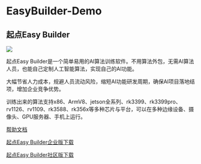# EasyBuilder-Demo
## 起点Easy Builder
![](http://qdianai.com/static/img/responsive-layout.png )

起点Easy Builder是一个简单易用的AI算法训练软件。不用算法外包，无需AI算法人员，也能自己定制人工智能算法，实现自己的AI功能。

大幅节省人力成本，规避人员流动风险，缩短AI功能研发周期，确保AI项目落地结项，增加企业竞争优势。

训练出来的算法支持x86、ArmV8、jetson全系列、rk3399、rk3399pro、rv1126、rv1109、rk3588、rk356x等多种芯片与平台，可以在多种边缘设备、摄像头、GPU服务器、手机上运行。

[帮助文档](https://www.yuque.com/woyouchibang/8888) 

[起点Easy Builder企业版下载](https://pan.baidu.com/s/1Xlt6--7rQ9E9g8jE5Fu7sg?pwd=8888) 

[起点Easy Builder社区版下载](https://pan.baidu.com/s/11R22Uom8j2qdA-KPjNoU6w?pwd=8888 ) 


